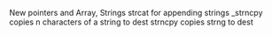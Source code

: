 New pointers and Array, Strings
strcat for appending strings
_strncpy copies n characters of a string to dest
strncpy copies strng to dest
